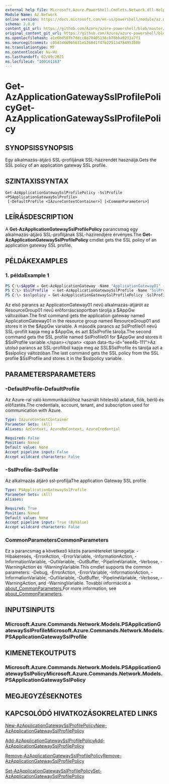 ```yaml
---
external help file: Microsoft.Azure.PowerShell.Cmdlets.Network.dll-Help.xml
Module Name: Az.Network
online version: https://docs.microsoft.com/en-us/powershell/module/az.network/get-azapplicationgatewaysslprofilepolicy
schema: 2.0.0
content_git_url: https://github.com/Azure/azure-powershell/blob/master/src/Network/Network/help/Get-AzApplicationGatewaySslProfilePolicy.md
original_content_git_url: https://github.com/Azure/azure-powershell/blob/master/src/Network/Network/help/Get-AzApplicationGatewaySslProfilePolicy.md
ms.openlocfilehash: a1e6bd507b7ddcc0a70405136cb76bba9231a7f1
ms.sourcegitcommit: c05d3d669b5631e526841f47b22513d78495350b
ms.translationtype: MT
ms.contentlocale: hu-HU
ms.lasthandoff: 02/09/2021
ms.locfileid: "100161163"
---
```

# <span data-ttu-id="eee4b-101">Get-AzApplicationGatewaySslProfilePolicy</span><span class="sxs-lookup"><span data-stu-id="eee4b-101">Get-AzApplicationGatewaySslProfilePolicy</span></span>

## <span data-ttu-id="eee4b-102">SYNOPSIS</span><span class="sxs-lookup"><span data-stu-id="eee4b-102">SYNOPSIS</span></span>
<span data-ttu-id="eee4b-103">Egy alkalmazás-átjáró SSL-profiljának SSL-házirendét használja.</span><span class="sxs-lookup"><span data-stu-id="eee4b-103">Gets the SSL policy of an application gateway SSL profile.</span></span>

## <span data-ttu-id="eee4b-104">SZINTAXIS</span><span class="sxs-lookup"><span data-stu-id="eee4b-104">SYNTAX</span></span>

```
Get-AzApplicationGatewaySslProfilePolicy -SslProfile <PSApplicationGatewaySslProfile>
 [-DefaultProfile <IAzureContextContainer>] [<CommonParameters>]
```

## <span data-ttu-id="eee4b-105">LEÍRÁS</span><span class="sxs-lookup"><span data-stu-id="eee4b-105">DESCRIPTION</span></span>
<span data-ttu-id="eee4b-106">A **Get-AzApplicationGatewaySslProfilePolicy** parancsmag egy alkalmazás-átjáró SSL-profiljának SSL-házirendjére érvényes.</span><span class="sxs-lookup"><span data-stu-id="eee4b-106">The **Get-AzApplicationGatewaySslProfilePolicy** cmdlet gets the SSL policy of an application gateway SSL profile.</span></span>

## <span data-ttu-id="eee4b-107">PÉLDÁK</span><span class="sxs-lookup"><span data-stu-id="eee4b-107">EXAMPLES</span></span>

### <span data-ttu-id="eee4b-108">1. példa</span><span class="sxs-lookup"><span data-stu-id="eee4b-108">Example 1</span></span>
```powershell
PS C:\>$AppGW = Get-AzApplicationGateway -Name "ApplicationGateway01" -ResourceGroupName "ResourceGroup01"
PS C:\> $SslProfile  = Get-AzApplicationGatewaySslProfile -Name "SslProfile01" -ApplicationGateway $AppGw
PS C:\> $sslpolicy = Get-AzApplicationGatewaySslProfilePolicy -SslProfile $SslProfile
```

<span data-ttu-id="eee4b-109">Az első parancs az ApplicationGateway01 nevű alkalmazás-átjárót az ResourceGroup01 nevű erőforráscsoportban tárolja a $AppGw változóban.</span><span class="sxs-lookup"><span data-stu-id="eee4b-109">The first command gets the application gateway named ApplicationGateway01 in the resource group named ResourceGroup01 and stores it in the $AppGw variable.</span></span> <span data-ttu-id="eee4b-110">A második parancs az SslProfile01 nevű SSL-profilt kapja meg a $AppGw, és azt $SslProfile tárolja.</span><span class="sxs-lookup"><span data-stu-id="eee4b-110">The second command gets the SSL profile named SslProfile01 for $AppGw and stores it $SslProfile variable.</span></span> <span data-ttu-id="eee4b-111">Az utolsó parancs az SSL-profilból kapja meg az SSL$SslProfile és tárolja azt a $sslpolicy változóban.</span><span class="sxs-lookup"><span data-stu-id="eee4b-111">The last command gets the SSL policy from the SSL profile $SslProfile and stores it in the $sslpolicy variable.</span></span>

## <span data-ttu-id="eee4b-112">PARAMETERS</span><span class="sxs-lookup"><span data-stu-id="eee4b-112">PARAMETERS</span></span>

### <span data-ttu-id="eee4b-113">-DefaultProfile</span><span class="sxs-lookup"><span data-stu-id="eee4b-113">-DefaultProfile</span></span>
<span data-ttu-id="eee4b-114">Az Azure-ral való kommunikációhoz használt hitelesítő adatok, fiók, bérlő és előfizetés.</span><span class="sxs-lookup"><span data-stu-id="eee4b-114">The credentials, account, tenant, and subscription used for communication with Azure.</span></span>

```yaml
Type: IAzureContextContainer
Parameter Sets: (All)
Aliases: AzContext, AzureRmContext, AzureCredential

Required: False
Position: Named
Default value: None
Accept pipeline input: False
Accept wildcard characters: False
```

### <span data-ttu-id="eee4b-115">-SslProfile</span><span class="sxs-lookup"><span data-stu-id="eee4b-115">-SslProfile</span></span>
<span data-ttu-id="eee4b-116">Az alkalmazás átjáró ssl-profilja</span><span class="sxs-lookup"><span data-stu-id="eee4b-116">The application Gateway SSL profile</span></span>

```yaml
Type: PSApplicationGatewaySslProfile
Parameter Sets: (All)
Aliases:

Required: True
Position: Named
Default value: None
Accept pipeline input: True (ByValue)
Accept wildcard characters: False
```

### <span data-ttu-id="eee4b-117">CommonParameters</span><span class="sxs-lookup"><span data-stu-id="eee4b-117">CommonParameters</span></span>
<span data-ttu-id="eee4b-118">Ez a parancsmag a következő közös paramétereket támogatja: -Hibakeresés, -ErrorAction, -ErrorVariable, -InformationAction, -InformationVariable, -OutVariable, -OutBuffer, -PipelineVariable, -Verbose, -WarningAction és -WarningVariable.</span><span class="sxs-lookup"><span data-stu-id="eee4b-118">This cmdlet supports the common parameters: -Debug, -ErrorAction, -ErrorVariable, -InformationAction, -InformationVariable, -OutVariable, -OutBuffer, -PipelineVariable, -Verbose, -WarningAction, and -WarningVariable.</span></span> <span data-ttu-id="eee4b-119">További információt a [about_CommonParameters.](http://go.microsoft.com/fwlink/?LinkID=113216)</span><span class="sxs-lookup"><span data-stu-id="eee4b-119">For more information, see [about_CommonParameters](http://go.microsoft.com/fwlink/?LinkID=113216).</span></span>

## <span data-ttu-id="eee4b-120">INPUTS</span><span class="sxs-lookup"><span data-stu-id="eee4b-120">INPUTS</span></span>

### <span data-ttu-id="eee4b-121">Microsoft.Azure.Commands.Network.Models.PSApplicationGatewaySslProfile</span><span class="sxs-lookup"><span data-stu-id="eee4b-121">Microsoft.Azure.Commands.Network.Models.PSApplicationGatewaySslProfile</span></span>

## <span data-ttu-id="eee4b-122">KIMENETEK</span><span class="sxs-lookup"><span data-stu-id="eee4b-122">OUTPUTS</span></span>

### <span data-ttu-id="eee4b-123">Microsoft.Azure.Commands.Network.Models.PSApplicationGatewaySslPolicy</span><span class="sxs-lookup"><span data-stu-id="eee4b-123">Microsoft.Azure.Commands.Network.Models.PSApplicationGatewaySslPolicy</span></span>

## <span data-ttu-id="eee4b-124">MEGJEGYZÉSEK</span><span class="sxs-lookup"><span data-stu-id="eee4b-124">NOTES</span></span>

## <span data-ttu-id="eee4b-125">KAPCSOLÓDÓ HIVATKOZÁSOK</span><span class="sxs-lookup"><span data-stu-id="eee4b-125">RELATED LINKS</span></span>

[<span data-ttu-id="eee4b-126">New-AzApplicationGatewaySslProfilePolicy</span><span class="sxs-lookup"><span data-stu-id="eee4b-126">New-AzApplicationGatewaySslProfilePolicy</span></span>](./New-AzApplicationGatewaySslProfilePolicy.md)

[<span data-ttu-id="eee4b-127">Add-AzApplicationGatewaySslProfilePolicy</span><span class="sxs-lookup"><span data-stu-id="eee4b-127">Add-AzApplicationGatewaySslProfilePolicy</span></span>](./Add-AzApplicationGatewaySslProfilePolicy.md)

[<span data-ttu-id="eee4b-128">Remove-AzApplicationGatewaySslProfilePolicy</span><span class="sxs-lookup"><span data-stu-id="eee4b-128">Remove-AzApplicationGatewaySslProfilePolicy</span></span>](./Remove-AzApplicationGatewaySslProfilePolicy.md)

[<span data-ttu-id="eee4b-129">Set-AzApplicationGatewaySslProfilePolicy</span><span class="sxs-lookup"><span data-stu-id="eee4b-129">Set-AzApplicationGatewaySslProfilePolicy</span></span>](./Set-AzApplicationGatewaySslProfilePolicy.md)